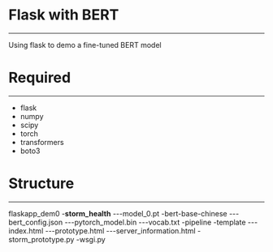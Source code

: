 # Flask with BERT
----
Using flask to demo a fine-tuned BERT model

# Required
----
+ flask
+ numpy
+ scipy
+ torch
+ transformers
+ boto3

# Structure
----
flaskapp_dem0
-__storm_health__
---model_0.pt
-bert-base-chinese
---bert_config.json
---pytorch_model.bin
---vocab.txt
-pipeline
-template
---index.html
---prototype.html
---server_information.html
-storm_prototype.py
-wsgi.py
